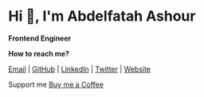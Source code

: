# Hi 👋, I'm Abdelfatah Ashour

**Frontend Engineer**

**How to reach me?**

[Email](mailto:abdelfatahashour4@gmail.com) |
[GitHub](https://github.com/abdelfatah-ashour) |
[LinkedIn](https://www.linkedin.com/in/abdelfatah-ashour) |
[Twitter](https://twitter.com/abdoashour07) |
[Website]([https://twitter.com/abdoashour07](https://abdelfatah-ashour.vercel.app/))

Support me [Buy me a Coffee](https://www.buymeacoffee.com/abdelfatah)
